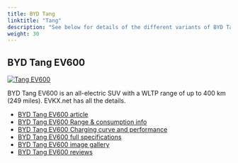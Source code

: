 ```yaml
---
title: BYD Tang
linktitle: "Tang"
description: "See below for details of the different variants of BYD Tang"
weight: 30
---
```

## BYD Tang EV600

<a href="/models/byd/tang/tang_ev600/"><img src="https://media.evkx.net/multimedia/models/byd/tang/tang_ev600/main_1_st.jpg" class="img-fluid" alt="Tang EV600" ></a>

BYD Tang EV600 is an all-electric SUV with a WLTP range of up to 400 km (249 miles). EVKX.net has all the details. 

- [BYD Tang EV600 article](/models/byd/tang/tang_ev600/)
- [BYD Tang EV600 Range & consumption info](/models/byd/tang/tang_ev600/rangeandconsumption)
- [BYD Tang EV600 Charging curve and performance](/models/byd/tang/tang_ev600/chargingcurve)
- [BYD Tang EV600 full specifications](/models/byd/tang/tang_ev600/specifications)
- [BYD Tang EV600 image gallery](/models/byd/tang/tang_ev600/gallery)
- [BYD Tang EV600 reviews](/models/byd/tang/tang_ev600/reviews)

